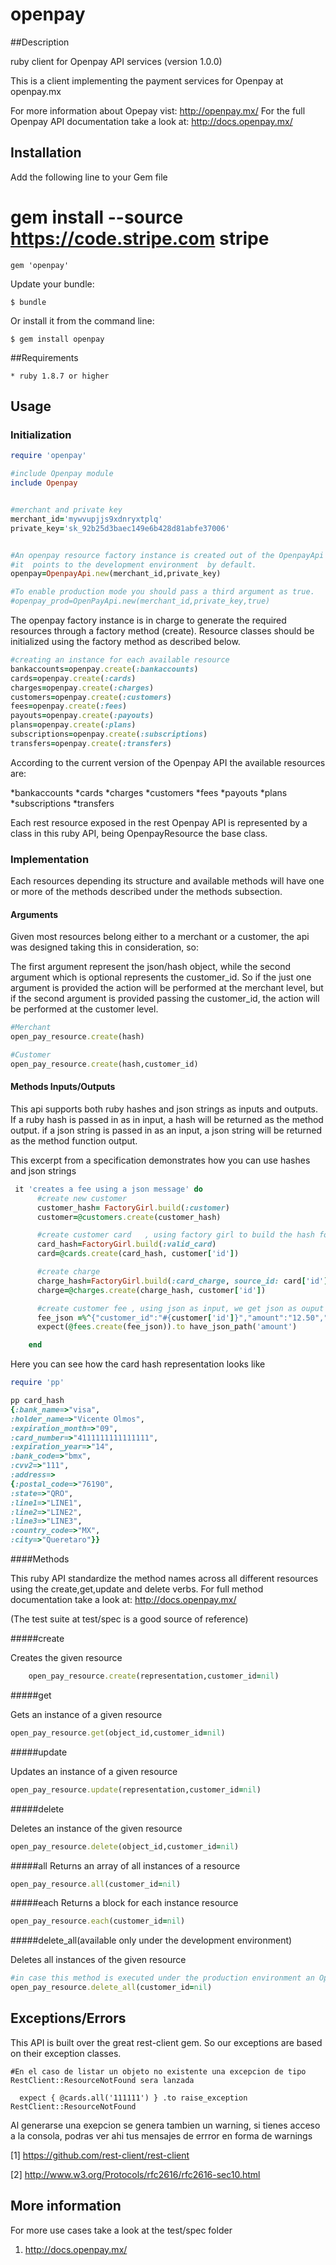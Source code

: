 # openpay


##Description

ruby client for Openpay API services (version 1.0.0)

This is a client implementing the payment services for Openpay at openpay.mx

For more information about Opepay vist: http://openpay.mx/
For the full Openpay API documentation take a look at: http://docs.openpay.mx/

## Installation

   Add the following line to your Gem file

   # gem install --source https://code.stripe.com stripe

    gem 'openpay'

Update your bundle:

    $ bundle

Or install it from the command line:

    $ gem install openpay

##Requirements

    * ruby 1.8.7 or higher

## Usage


### Initialization
```ruby
require 'openpay'

#include Openpay module
include Openpay


#merchant and private key
merchant_id='mywvupjjs9xdnryxtplq'
private_key='sk_92b25d3baec149e6b428d81abfe37006'


#An openpay resource factory instance is created out of the OpenpayApi
#it  points to the development environment  by default.
openpay=OpenpayApi.new(merchant_id,private_key)

#To enable production mode you should pass a third argument as true.
#openpay_prod=OpenPayApi.new(merchant_id,private_key,true)
 ```

The openpay factory instance is in charge to generate the required resources through a factory method (create).
Resource classes should be initialized using the factory method as described below.

 ```ruby
#creating an instance for each available resource
bankaccounts=openpay.create(:bankaccounts)
cards=openpay.create(:cards)
charges=openpay.create(:charges)
customers=openpay.create(:customers)
fees=openpay.create(:fees)
payouts=openpay.create(:payouts)
plans=openpay.create(:plans)
subscriptions=openpay.create(:subscriptions)
transfers=openpay.create(:transfers)
```

According to the current version of the Openpay API the available resources are:

*bankaccounts
*cards
*charges
*customers
*fees
*payouts
*plans
*subscriptions
*transfers

 Each rest resource exposed in the rest Openpay API is represented by a class in this ruby API, being OpenpayResource the base class.


### Implementation
 Each resources depending its structure and available methods will have one or more of the methods described under the methods subsection.


#### Arguments
Given most resources  belong either to a merchant or a customer, the api was designed taking this in consideration, so:

The first argument represent the json/hash object, while the second argument which is optional represents the customer_id.
So if the just one argument is provided the action will be performed at the merchant level,
but if the second argument is provided passing the customer_id, the action will be performed at the customer level.

 ```ruby
#Merchant
open_pay_resource.create(hash)

#Customer
open_pay_resource.create(hash,customer_id)
 ```


####  Methods Inputs/Outputs

This api supports both ruby hashes and json strings as inputs and outputs.
If a ruby hash is passed in as in input, a hash will be returned as the method output.
if a json string is passed in as an input, a json string will be returned as the method function output.

This excerpt from a specification demonstrates how you can use hashes and json strings

```ruby
 it 'creates a fee using a json message' do
      #create new customer
      customer_hash= FactoryGirl.build(:customer)
      customer=@customers.create(customer_hash)

      #create customer card   , using factory girl to build the hash for us
      card_hash=FactoryGirl.build(:valid_card)
      card=@cards.create(card_hash, customer['id'])

      #create charge
      charge_hash=FactoryGirl.build(:card_charge, source_id: card['id'], order_id: card['id'], amount: 4000)
      charge=@charges.create(charge_hash, customer['id'])

      #create customer fee , using json as input, we get json as ouput
      fee_json =%^{"customer_id":"#{customer['id']}","amount":"12.50","description":"Cobro de Comisión"}^
      expect(@fees.create(fee_json)).to have_json_path('amount')

    end
```

Here you can see how the card hash representation looks like

```ruby
require 'pp'

pp card_hash
{:bank_name=>"visa",
:holder_name=>"Vicente Olmos",
:expiration_month=>"09",
:card_number=>"4111111111111111",
:expiration_year=>"14",
:bank_code=>"bmx",
:cvv2=>"111",
:address=>
{:postal_code=>"76190",
:state=>"QRO",
:line1=>"LINE1",
:line2=>"LINE2",
:line3=>"LINE3",
:country_code=>"MX",
:city=>"Queretaro"}}
```




####Methods

This ruby API standardize the method names across all different resources using the create,get,update and delete verbs.
For full method documentation take a look at:   http://docs.openpay.mx/

(The test suite at test/spec is a good source of reference)

#####create

   Creates the given resource
 ```ruby
     open_pay_resource.create(representation,customer_id=nil)
 ```


#####get

   Gets an instance of a  given resource

```ruby
open_pay_resource.get(object_id,customer_id=nil)
```


#####update

   Updates an instance of a given resource

```ruby
open_pay_resource.update(representation,customer_id=nil)
```



#####delete

  Deletes an instance of the given resource


```ruby
open_pay_resource.delete(object_id,customer_id=nil)
```



#####all
   Returns an array of all instances of a resource
```ruby
open_pay_resource.all(customer_id=nil)
```

#####each
   Returns a block for each instance resource
```ruby
open_pay_resource.each(customer_id=nil)
 ```



#####delete_all(available only under the development environment)

   Deletes all instances of the given resource

```ruby
#in case this method is executed under the production environment an OpenpayException will be raised.
open_pay_resource.delete_all(customer_id=nil)
```


## Exceptions/Errors

This API is built over the great rest-client gem.
So our exceptions are based on their exception classes.


    #En el caso de listar un objeto no existente una excepcion de tipo RestClient::ResourceNotFound sera lanzada

      expect { @cards.all('111111') } .to raise_exception   RestClient::ResourceNotFound

Al generarse una exepcion se genera tambien un warning, si tienes acceso a la consola, podras ver ahi tus mensajes de errror en forma de warnings


[1] https://github.com/rest-client/rest-client

[2] http://www.w3.org/Protocols/rfc2616/rfc2616-sec10.html




## More information

For more use cases take a look at the test/spec folder

1.  http://docs.openpay.mx/

